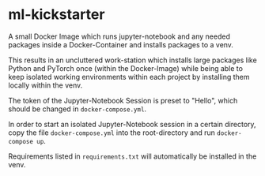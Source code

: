 # ml-kickstarter
A small Docker Image which runs jupyter-notebook and any needed packages inside a Docker-Container and installs packages to a venv.

This results in an uncluttered work-station which installs large packages like Python and PyTorch once (within the Docker-Image) while being able to keep isolated working environments within each project by installing them locally within the venv.

The token of the Jupyter-Notebook Session is preset to "Hello", which should be changed in `docker-compose.yml`.

In order to start an isolated Jupyter-Notebook session in a certain directory, copy the file `docker-compose.yml` into the root-directory and run `docker-compose up`.

Requirements listed in `requirements.txt` will automatically be installed in the venv.
